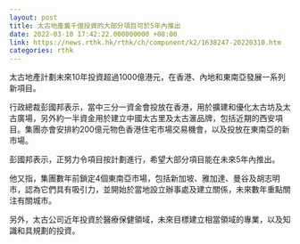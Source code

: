 ```yaml
---
layout: post
title: 太古地產冀千億投資的大部分項目可於5年內推出
date: 2022-03-10 17:42:22.000000000 +08:00
link: https://news.rthk.hk/rthk/ch/component/k2/1638247-20220310.htm
categories: rthk
---
```


太古地產計劃未來10年投資超過1000億港元，在香港、內地和東南亞發展一系列新項目。

行政總裁彭國邦表示，當中三分一資金會投放在香港，用於擴建和優化太古坊及太古廣場，另外約一半資金用於建立中國太古里及太古滙品牌，包括近期的西安項目。集團亦會安排約200億元物色香港住宅市場交易機會，以及投放在東南亞的新市場。

彭國邦表示，正努力令項目按計劃進行，希望大部分項目能在未來5年內推出。

他又指，集團數年前鎖定4個東南亞市場，包括新加坡、雅加達、曼谷及胡志明市，認為它們具有吸引力，並開始於當地設立辦事處及建立關係，未來數年重點關注有關城市。

另外，太古公司近年投資於醫療保健領域，未來目標建立相當領域的專業，以及知識和具規劃的投資。
